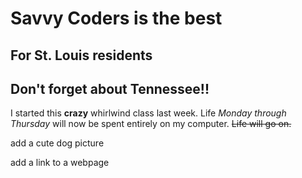 # Savvy Coders is the best
## For St. Louis residents
## Don't forget about Tennessee!!

I started this **crazy** whirlwind class last week. Life _Monday through Thursday_ will now be spent entirely on my computer. ~~Life will go on.~~

add a cute dog picture

add a link to a webpage
